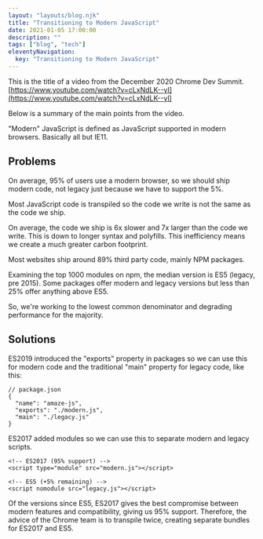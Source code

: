```yaml
---
layout: "layouts/blog.njk"
title: "Transitioning to Modern JavaScript"
date: 2021-01-05 17:00:00
description: ""
tags: ["blog", "tech"]
eleventyNavigation:
  key: "Transitioning to Modern JavaScript"
---
```


This is the title of a video from the December 2020 Chrome Dev Summit.
[https://www.youtube.com/watch?v=cLxNdLK--yI](https://www.youtube.com/watch?v=cLxNdLK--yI)

Below is a summary of the main points from the video.

"Modern" JavaScript is defined as JavaScript supported in modern browsers. Basically all but IE11.

## Problems

On average, 95% of users use a modern browser, so we should ship modern code, not legacy just because we have to support the 5%.

Most JavaScript code is transpiled so the code we write is not the same as the code we ship.

On average, the code we ship is 6x slower and 7x larger than the code we write. This is down to longer syntax and polyfills. This inefficiency means we create a much greater carbon footprint.

Most websites ship around 89% third party code, mainly NPM packages.

Examining the top 1000 modules on npm, the median version is ES5 (legacy, pre 2015).
Some packages offer modern and legacy versions but less than 25% offer anything above ES5.

So, we're working to the lowest common denominator and degrading performance for the majority.

## Solutions

ES2019 introduced the "exports" property in packages so we can use this for modern code and the traditional "main" property for legacy code, like this:

```
// package.json
{
  "name": "amaze-js",
  "exports": "./modern.js",
  "main": "./legacy.js"
}
```

ES2017 added modules so we can use this to separate modern and legacy scripts.

```
<!-- ES2017 (95% support) -->
<script type="module" src="modern.js"></script>

<!-- ES5 (+5% remaining) -->
<script nomodule src="legacy.js"></script>
```

Of the versions since ES5, ES2017 gives the best compromise between modern features and compatibility, giving us 95% support. Therefore, the advice of the Chrome team is to transpile twice, creating separate bundles for ES2017 and ES5.
